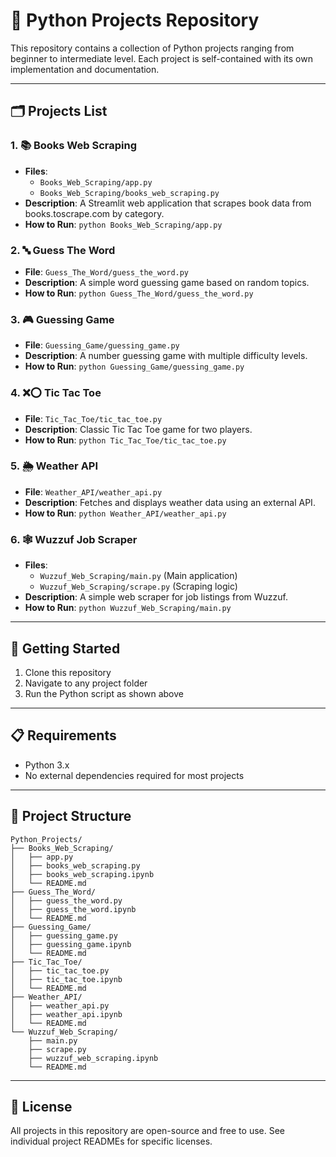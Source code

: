 # 📂 Python Projects Repository

This repository contains a collection of Python projects ranging from beginner to intermediate level. Each project is self-contained with its own implementation and documentation.

---

## 🗂 Projects List

### 1. 📚 Books Web Scraping

* **Files**:
  * `Books_Web_Scraping/app.py`
  * `Books_Web_Scraping/books_web_scraping.py`
* **Description**: A Streamlit web application that scrapes book data from books.toscrape.com by category.
* **How to Run**: `python Books_Web_Scraping/app.py`

### 2. 🔤 Guess The Word

* **File**: `Guess_The_Word/guess_the_word.py`
* **Description**: A simple word guessing game based on random topics.
* **How to Run**: `python Guess_The_Word/guess_the_word.py`

### 3. 🎮 Guessing Game

* **File**: `Guessing_Game/guessing_game.py`
* **Description**: A number guessing game with multiple difficulty levels.
* **How to Run**: `python Guessing_Game/guessing_game.py`

### 4. ❌⭕ Tic Tac Toe

* **File**: `Tic_Tac_Toe/tic_tac_toe.py`
* **Description**: Classic Tic Tac Toe game for two players.
* **How to Run**: `python Tic_Tac_Toe/tic_tac_toe.py`

### 5. 🌦️ Weather API

* **File**: `Weather_API/weather_api.py`
* **Description**: Fetches and displays weather data using an external API.
* **How to Run**: `python Weather_API/weather_api.py`

### 6. 🕸️ Wuzzuf Job Scraper

* **Files**:
  * `Wuzzuf_Web_Scraping/main.py` (Main application)
  * `Wuzzuf_Web_Scraping/scrape.py` (Scraping logic)
* **Description**: A simple web scraper for job listings from Wuzzuf.
* **How to Run**: `python Wuzzuf_Web_Scraping/main.py`

---

## 🚀 Getting Started

1. Clone this repository
2. Navigate to any project folder
3. Run the Python script as shown above

---

## 📋 Requirements

- Python 3.x
- No external dependencies required for most projects

---

## 📜 Project Structure

```
Python_Projects/
├── Books_Web_Scraping/
│   ├── app.py
│   ├── books_web_scraping.py
│   ├── books_web_scraping.ipynb
│   └── README.md
├── Guess_The_Word/
│   ├── guess_the_word.py
│   ├── guess_the_word.ipynb
│   └── README.md
├── Guessing_Game/
│   ├── guessing_game.py
│   ├── guessing_game.ipynb
│   └── README.md
├── Tic_Tac_Toe/
│   ├── tic_tac_toe.py
│   ├── tic_tac_toe.ipynb
│   └── README.md
├── Weather_API/
│   ├── weather_api.py
│   ├── weather_api.ipynb
│   └── README.md
└── Wuzzuf_Web_Scraping/
    ├── main.py
    ├── scrape.py
    ├── wuzzuf_web_scraping.ipynb
    └── README.md
```

---

## 📄 License

All projects in this repository are open-source and free to use. See individual project READMEs for specific licenses.